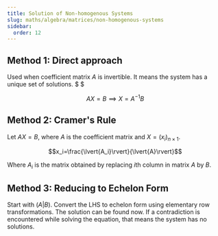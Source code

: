 ```yaml
---
title: Solution of Non-homogenous Systems
slug: maths/algebra/matrices/non-homogenous-systems
sidebar:
  order: 12
---
```


## Method 1: Direct approach

Used when coefficient matrix $A$ is invertible. It means the system has a unique
set of solutions. $ $

```math
AX=B
\implies
X=A^{-1}B
```

## Method 2: Cramer's Rule

Let $AX=B$, where $A$ is the coefficient matrix and $X=(x_i)_{n\times 1}$.

```math
x_i=\frac{\lvert{A_i}\rvert}{\lvert{A}\rvert}
```

Where $A_i$ is the matrix obtained by replacing $i$th column in matrix $A$ by
$B$.

## Method 3: Reducing to Echelon Form

Start with $(A|B)$. Convert the $\text{LHS}$ to echelon form using elementary
row transformations. The solution can be found now. If a contradiction is
encountered while solving the equation, that means the system has no solutions.
